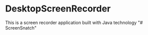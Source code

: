 # DesktopScreenRecorder
This is a screen recorder application built with Java technology
"# ScreenSnatch" 
